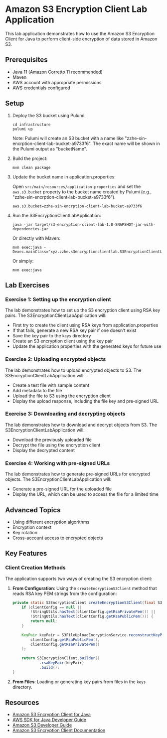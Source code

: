 # Amazon S3 Encryption Client Lab Application

This lab application demonstrates how to use the Amazon S3 Encryption Client for Java to perform client-side encryption of data stored in Amazon S3.

## Prerequisites

- Java 11 (Amazon Corretto 11 recommended)
- Maven
- AWS account with appropriate permissions
- AWS credentials configured

## Setup

1. Deploy the S3 bucket using Pulumi:
   ```
   cd infrastructure
   pulumi up
   ```
   
   Note: Pulumi will create an S3 bucket with a name like "zzhe-sin-encrption-client-lab-bucket-a9733f6".
   The exact name will be shown in the Pulumi output as "bucketName".

2. Build the project:
   ```
   mvn clean package
   ```

3. Update the bucket name in application.properties:
   
   Open `src/main/resources/application.properties` and set the `aws.s3.bucket` property to the bucket name
   created by Pulumi (e.g., "zzhe-sin-encrption-client-lab-bucket-a9733f6").
   
   ```properties
   aws.s3.bucket=zzhe-sin-encrption-client-lab-bucket-a9733f6
   ```

4. Run the S3EncryptionClientLabApplication:
   ```
   java -jar target/s3-encryption-client-lab-1.0-SNAPSHOT-jar-with-dependencies.jar
   ```

   Or directly with Maven:
   ```
   mvn exec:java -Dexec.mainClass="xyz.zzhe.s3encryptionclientlab.S3EncryptionClientLabApplication"
   ```
   
   Or simply:
   ```
   mvn exec:java
   ```

## Lab Exercises

### Exercise 1: Setting up the encryption client

The lab demonstrates how to set up the S3 encryption client using RSA key pairs. The S3EncryptionClientLabApplication will:
- First try to create the client using RSA keys from application.properties
- If that fails, generate a new RSA key pair if one doesn't exist
- Save the key pair to the `keys` directory
- Create an S3 encryption client using the key pair
- Update the application properties with the generated keys for future use

### Exercise 2: Uploading encrypted objects

The lab demonstrates how to upload encrypted objects to S3. The S3EncryptionClientLabApplication will:
- Create a test file with sample content
- Add metadata to the file
- Upload the file to S3 using the encryption client
- Display the upload response, including the file key and pre-signed URL

### Exercise 3: Downloading and decrypting objects

The lab demonstrates how to download and decrypt objects from S3. The S3EncryptionClientLabApplication will:
- Download the previously uploaded file
- Decrypt the file using the encryption client
- Display the decrypted content

### Exercise 4: Working with pre-signed URLs

The lab demonstrates how to generate pre-signed URLs for encrypted objects. The S3EncryptionClientLabApplication will:
- Generate a pre-signed URL for the uploaded file
- Display the URL, which can be used to access the file for a limited time

## Advanced Topics

- Using different encryption algorithms
- Encryption context
- Key rotation
- Cross-account access to encrypted objects

## Key Features

### Client Creation Methods

The application supports two ways of creating the S3 encryption client:

1. **From Configuration**: Using the `createEncryptionS3Client` method that reads RSA key PEM strings from the configuration:
   ```java
   private static S3EncryptionClient createEncryptionS3Client(final S3Properties.S3FileUploadClientConfig clientConfig) {
       if (clientConfig == null ||
           !StringUtils.hasText(clientConfig.getRsaPrivatePem()) ||
           !StringUtils.hasText(clientConfig.getRsaPublicPem())) {
           return null;
       }
       
       KeyPair keyPair = S3FileUploadEncryptionService.reconstructKeyPair(
           clientConfig.getRsaPublicPem(),
           clientConfig.getRsaPrivatePem()
       );
       
       return S3EncryptionClient.builder()
               .rsaKeyPair(keyPair)
               .build();
   }
   ```

2. **From Files**: Loading or generating key pairs from files in the `keys` directory.

## Resources

- [Amazon S3 Encryption Client for Java](https://github.com/aws/amazon-s3-encryption-client-java)
- [AWS SDK for Java Developer Guide](https://docs.aws.amazon.com/sdk-for-java/latest/developer-guide/home.html)
- [Amazon S3 Developer Guide](https://docs.aws.amazon.com/AmazonS3/latest/dev/Welcome.html)
- [Amazon S3 Encryption Client Documentation](https://docs.aws.amazon.com/AmazonS3/latest/userguide/UsingClientSideEncryption.html)